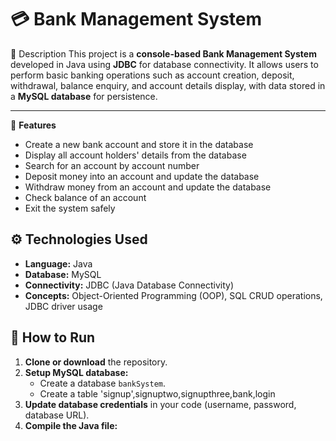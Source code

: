 # 💳 Bank Management System

 📝 Description
This project is a **console-based Bank Management System** developed in Java using **JDBC** for database connectivity. It allows users to perform basic banking operations such as account creation, deposit, withdrawal, balance enquiry, and account details display, with data stored in a **MySQL database** for persistence.

---

 🎯 **Features**

- Create a new bank account and store it in the database
- Display all account holders' details from the database
- Search for an account by account number
- Deposit money into an account and update the database
- Withdraw money from an account and update the database
- Check balance of an account
- Exit the system safely



## ⚙️ **Technologies Used**

- **Language:** Java
- **Database:** MySQL
- **Connectivity:** JDBC (Java Database Connectivity)
- **Concepts:** Object-Oriented Programming (OOP), SQL CRUD operations, JDBC driver usage



## 🚀 **How to Run**

1. **Clone or download** the repository.
2. **Setup MySQL database:**
   - Create a database `bankSystem`.
   - Create a table 'signup',signuptwo,signupthree,bank,login
3. **Update database credentials** in your code (username, password, database URL).
4. **Compile the Java file:**
   
   
